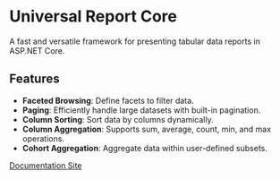 ﻿# Universal Report Core

A fast and versatile framework for presenting tabular data reports in ASP.NET Core.

## Features

- **Faceted Browsing**: Define facets to filter data.
- **Paging**: Efficiently handle large datasets with built-in pagination.
- **Column Sorting**: Sort data by columns dynamically.
- **Column Aggregation**: Supports sum, average, count, min, and max operations.
- **Cohort Aggregation**: Aggregate data within user-defined subsets.

[Documentation Site](https://tonybierman.github.io/universal-report-core/)
